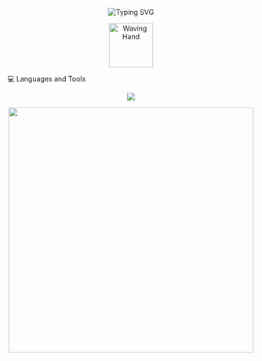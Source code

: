 <!-- Animated Header Banner --> <p align="center"> <img src="https://readme-typing-svg.herokuapp.com?font=Fira+Code&weight=600&size=30&pause=1000&color=FB8C00&center=true&vCenter=true&width=500&height=70&lines=Hello%2C+I'm+Your+Name;Full+Stack+Developer;UI%2FUX+Designer" alt="Typing SVG" /> </p> <!-- Animated Wave --> <p align="center"> <img src="https://raw.githubusercontent.com/Tarikul-Islam-Anik/Animated-Fluent-Emojis/master/Emojis/Hand%20gestures/Waving%20Hand.png" alt="Waving Hand" width="90" height="90" /> </p> 
💻 Languages and Tools
<p align="center"> <img src="https://skillicons.dev/icons?i=html,css,js,ts,react,nextjs,nodejs,express,mongodb,python,django,git,docker,aws,figma&theme=light&perline=5" /> </p> <!-- Animated Projects Section -->
<div align="center"> <img src="https://user-images.githubusercontent.com/74038190/225813708-98b745f2-7d22-48cf-9150-083f1b00d6c9.gif" width="500"> </div>
